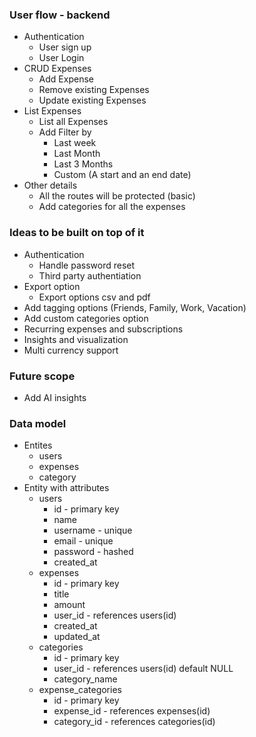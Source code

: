 ### User flow - backend

- Authentication
  - User sign up
  - User Login
- CRUD Expenses
  - Add Expense
  - Remove existing Expenses
  - Update existing Expenses
- List Expenses
  - List all Expenses
  - Add Filter by
    - Last week
    - Last Month
    - Last 3 Months
    - Custom (A start and an end date)
- Other details
  - All the routes will be protected (basic)
  - Add categories for all the expenses

### Ideas to be built on top of it

- Authentication
  - Handle password reset
  - Third party authentiation
- Export option
  - Export options csv and pdf
- Add tagging options (Friends, Family, Work, Vacation)
- Add custom categories option
- Recurring expenses and subscriptions
- Insights and visualization
- Multi currency support

### Future scope

- Add AI insights

### Data model

- Entites
  - users
  - expenses
  - category
- Entity with attributes
  - users
    - id - primary key
    - name
    - username - unique
    - email - unique
    - password - hashed
    - created_at
  - expenses
    - id - primary key
    - title
    - amount
    - user_id - references users(id)
    - created_at
    - updated_at
  - categories
    - id - primary key
    - user_id - references users(id) default NULL
    - category_name
  - expense_categories
    - id - primary key
    - expense_id - references expenses(id)
    - category_id - references categories(id)

